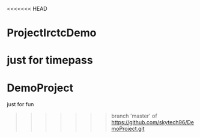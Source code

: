<<<<<<< HEAD
# ProjectIrctcDemo
just for timepass
=======
# DemoProject
just for fun
>>>>>>> branch 'master' of https://github.com/skytech96/DemoProject.git
